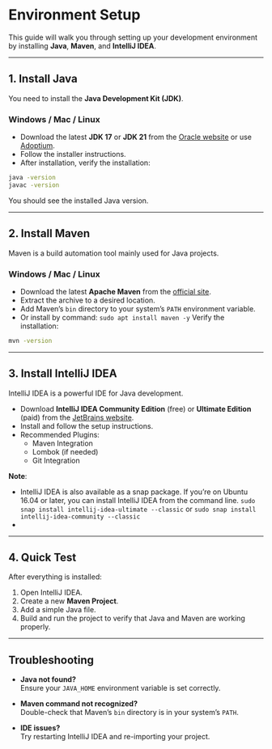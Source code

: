 # Environment Setup

This guide will walk you through setting up your development environment by installing **Java**, **Maven**, and **IntelliJ IDEA**.

---

## 1. Install Java

You need to install the **Java Development Kit (JDK)**.

### Windows / Mac / Linux

- Download the latest **JDK 17** or **JDK 21** from the [Oracle website](https://www.oracle.com/java/technologies/javase-downloads.html) or use [Adoptium](https://adoptium.net/).
- Follow the installer instructions.
- After installation, verify the installation:

```bash
java -version
javac -version
```

You should see the installed Java version.

---

## 2. Install Maven

Maven is a build automation tool mainly used for Java projects.

### Windows / Mac / Linux

- Download the latest **Apache Maven** from the [official site](https://maven.apache.org/download.cgi).
- Extract the archive to a desired location.
- Add Maven’s `bin` directory to your system’s `PATH` environment variable.
- Or install by command: `sudo apt install maven -y`
Verify the installation:

```bash
mvn -version
```

---

## 3. Install IntelliJ IDEA

IntelliJ IDEA is a powerful IDE for Java development.

- Download **IntelliJ IDEA Community Edition** (free) or **Ultimate Edition** (paid) from the [JetBrains website](https://www.jetbrains.com/idea/download/).
- Install and follow the setup instructions.
- Recommended Plugins:
  - Maven Integration
  - Lombok (if needed)
  - Git Integration

**Note**:
- IntelliJ IDEA is also available as a snap package. If you’re on Ubuntu 16.04 or later, you can install IntelliJ IDEA from the command line. `sudo snap install intellij-idea-ultimate --classic` or `sudo snap install intellij-idea-community --classic`
- 
---

## 4. Quick Test

After everything is installed:

1. Open IntelliJ IDEA.
2. Create a new **Maven Project**.
3. Add a simple Java file.
4. Build and run the project to verify that Java and Maven are working properly.

---

## Troubleshooting

- **Java not found?**  
  Ensure your `JAVA_HOME` environment variable is set correctly.
  
- **Maven command not recognized?**  
  Double-check that Maven’s `bin` directory is in your system’s `PATH`.

- **IDE issues?**  
  Try restarting IntelliJ IDEA and re-importing your project.
